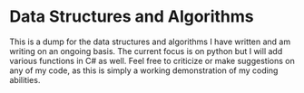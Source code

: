 # Data Structures and Algorithms
This is a dump for the data structures and algorithms I have written and am writing on an ongoing basis. 
The current focus is on python but I will add various functions in C# as well. Feel free to criticize
or make suggestions on any of my code, as this is simply a working demonstration of my coding abilities. 
